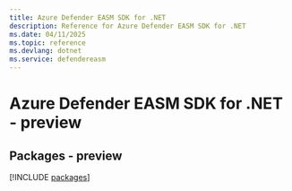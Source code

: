 ```yaml
---
title: Azure Defender EASM SDK for .NET
description: Reference for Azure Defender EASM SDK for .NET
ms.date: 04/11/2025
ms.topic: reference
ms.devlang: dotnet
ms.service: defendereasm
---
```

# Azure Defender EASM SDK for .NET - preview
## Packages - preview
[!INCLUDE [packages](defender-easm-index.md)]